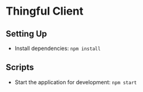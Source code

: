 # Thingful Client

## Setting Up

-   Install dependencies: `npm install`

## Scripts

-   Start the application for development: `npm start`
